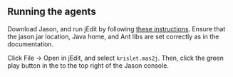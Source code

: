 ## Running the agents

Download Jason, and run jEdit by following [these
instructions](https://jason.sourceforge.net/mini-tutorial/getting-started/#_installation_and_configuration). Ensure
that the jason.jar location, Java home, and Ant libs are set correctly as in
the documentation.

Click File -> Open in jEdit, and select `krislet.mas2j`. Then, click the green
play button in the to the top right of the Jason console.
